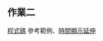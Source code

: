 ## 作業二
[程式碼](https://github.com/linpeic/_ws/tree/master/final/HW2)
參考範例、[時間顯示延伸](https://www.delftstack.com/zh-tw/howto/javascript/javascript-get-current-date/#:~:text=%E5%9C%A8%20JavaScript%20%E4%B8%AD%E4%BD%BF%E7%94%A8%20Date.toISOString%28%29%20%E6%96%B9%E6%B3%95%E7%8D%B2%E5%8F%96%E7%95%B6%E5%89%8D%E6%97%A5%E6%9C%9F%20%E6%AD%A4%E6%96%B9%E6%B3%95%E7%94%A8%E6%96%BC%E4%BB%A5%20ISO%208601,%E6%A0%BC%E5%BC%8F%E8%BF%94%E5%9B%9E%E6%97%A5%E6%9C%9F%E5%92%8C%E6%99%82%E9%96%93%E3%80%82%20%E5%AE%83%E9%80%9A%E5%B8%B8%E4%BB%A5%2024%20%E5%80%8B%E5%AD%97%E5%85%83%E7%9A%84%E9%95%B7%E6%A0%BC%E5%BC%8F%E8%BF%94%E5%9B%9E%E8%BC%B8%E5%87%BA%EF%BC%8C%E4%BE%8B%E5%A6%82%20YYYY-MM-DDTHH%3Amm%3Ass.sssZ%E3%80%82%20%E6%88%91%E5%80%91%E5%8F%AF%E4%BB%A5%E6%B3%A8%E6%84%8F%E5%88%B0%E6%97%A5%E6%9C%9F%E5%92%8C%E6%99%82%E9%96%93%E7%94%B1%E5%AD%97%E6%AF%8D%20T%20%E5%88%86%E9%96%8B%E3%80%82)